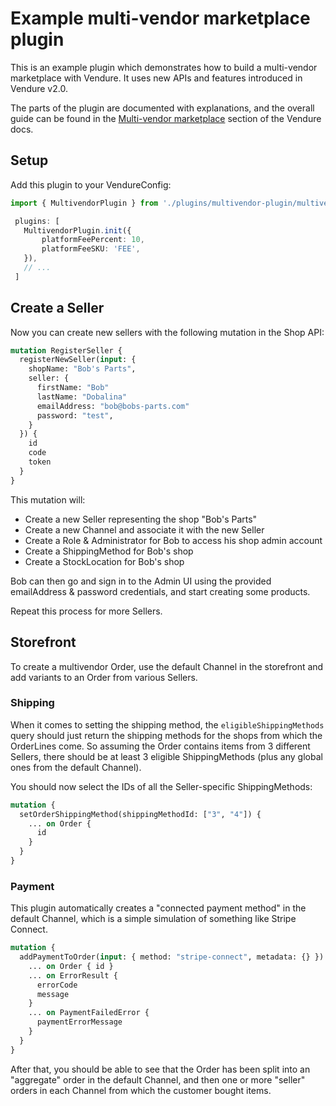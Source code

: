 # Example multi-vendor marketplace plugin

This is an example plugin which demonstrates how to build a multi-vendor marketplace with Vendure. It uses new APIs and features introduced in Vendure v2.0.

The parts of the plugin are documented with explanations, and the overall guide can be found in the [Multi-vendor marketplace](https://docs.vendure.io/guides/how-to/multi-vendor-marketplaces/) section of the Vendure docs.

## Setup

Add this plugin to your VendureConfig:
```ts
import { MultivendorPlugin } from './plugins/multivendor-plugin/multivendor.plugin';

 plugins: [
   MultivendorPlugin.init({
       platformFeePercent: 10,
       platformFeeSKU: 'FEE',
   }),
   // ...
 ]
```

## Create a Seller

Now you can create new sellers with the following mutation in the Shop API:

```graphql
mutation RegisterSeller {
  registerNewSeller(input: {
    shopName: "Bob's Parts",
    seller: {
      firstName: "Bob"
      lastName: "Dobalina"
      emailAddress: "bob@bobs-parts.com"
      password: "test",
    }
  }) {
    id
    code
    token
  }
}
```

This mutation will:

- Create a new Seller representing the shop "Bob's Parts"
- Create a new Channel and associate it with the new Seller
- Create a Role & Administrator for Bob to access his shop admin account
- Create a ShippingMethod for Bob's shop
- Create a StockLocation for Bob's shop

Bob can then go and sign in to the Admin UI using the provided emailAddress & password credentials, and start
creating some products.

Repeat this process for more Sellers.

## Storefront

To create a multivendor Order, use the default Channel in the storefront and add variants to an Order from
various Sellers.

### Shipping

When it comes to setting the shipping method, the `eligibleShippingMethods` query should just return the
shipping methods for the shops from which the OrderLines come. So assuming the Order contains items from 3 different
Sellers, there should be at least 3 eligible ShippingMethods (plus any global ones from the default Channel).

You should now select the IDs of all the Seller-specific ShippingMethods:

```graphql
mutation {
  setOrderShippingMethod(shippingMethodId: ["3", "4"]) {
    ... on Order {
      id
    }
  }
}
```

### Payment

This plugin automatically creates a "connected payment method" in the default Channel, which is a simple simulation
of something like Stripe Connect.

```graphql
mutation {
  addPaymentToOrder(input: { method: "stripe-connect", metadata: {} }) {
    ... on Order { id }
    ... on ErrorResult {
      errorCode
      message
    }
    ... on PaymentFailedError {
      paymentErrorMessage
    }
  }
}
```

After that, you should be able to see that the Order has been split into an "aggregate" order in the default Channel,
and then one or more "seller" orders in each Channel from which the customer bought items.
